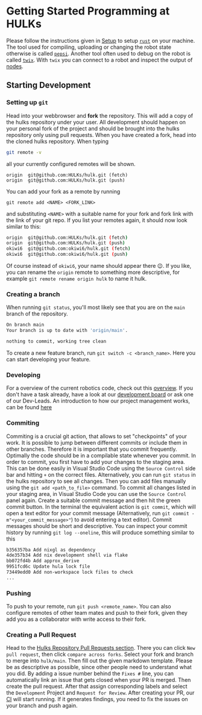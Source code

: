 # Getting Started Programming at HULKs

Please follow the instructions given in [Setup](../setup/overview.md) to setup [`rust`](../setup/main_setup.md) on your machine.
The tool used for compiling, uploading or changing the robot state otherwise is called [`pepsi`](../tooling/pepsi.md).
Another tool often used to debug on the robot is called [`twix`](../tooling/twix.md). With `twix` you can connect to a robot and inspect the output of [nodes](../framework/nodes.md).
## Starting Development
### Setting up `git`
Head into your webbrowser and **fork** the repository. This will add a copy of the hulks repository under your user. All development should happen on your personal fork of the project and should be brought into the hulks repository only using pull requests.
When you have created a fork, head into the cloned hulks repository. When typing
```bash
git remote -v
```
all your currently configured remotes will be shown.
```
origin	git@github.com:HULKs/hulk.git (fetch)
origin	git@github.com:HULKs/hulk.git (push)
```
You can add your fork as a remote by running 
```
git remote add <NAME> <FORK_LINK>
```
and substituting `<NAME>` with a suitable name for your fork and fork link with the link of your git repo.
If you list your remotes again, it should now look similar to this:
```bash
origin	git@github.com:HULKs/hulk.git (fetch)
origin	git@github.com:HULKs/hulk.git (push)
okiwi6	git@github.com:okiwi6/hulk.git (fetch)
okiwi6	git@github.com:okiwi6/hulk.git (push)
```
Of course instead of `okiwi6`, your name should appear there 😉.
If you like, you can rename the `origin` remote to something more descriptive, for example `git remote rename origin hulk` to name it hulk.

### Creating a branch
When running `git status`, you'll most likely see that you are on the `main` branch of the repository.
```bash
On branch main
Your branch is up to date with 'origin/main'.

nothing to commit, working tree clean
```
To create a new feature branch, run `git switch -c <branch_name>`.
Here you can start developing your feature.

### Developing
For a overview of the current robotics code, check out this [overview](../robotics/overview.md). If you don't have a task already, have a look at our [development board](https://github.com/orgs/HULKs/projects/2) or ask one of our Dev-Leads.
An introduction to how our project management works, can be found [here](./development.md)

### Commiting
Commiting is a crucial git action, that allows to set "checkpoints" of your work. It is possible to jump between different commits or include them in other branches. Therefore it is important that you commit frequently. Optimally the code should be in a compilable state whenever you commit.
In order to commit, you first have to add your changes to the staging area. This can be done easily in Visual Studio Code using the `Source Control` side bar and hitting `+` on the correct files. Alternatively, you can run `git status` in the hulks repository to see all changes. Then you can add files manually using the `git add <path_to_file>` command. To commit all changes listed in your staging area, in Visual Studio Code you can use the `Source Control` panel again. Create a suitable commit message and then hit the green commit button. In the terminal the equivalent action is `git commit`, which will open a text editor for your commit message (Alternatively, run `git commit -m"<your_commit_message>"`) to avoid entering a text editor). Commit messages should be short and descriptive.
You can inspect your commit history by running `git log --oneline`, this will produce something similar to this
```bash
b356357ba Add nixgl as dependency
4de357b34 Add nix development shell via flake
bb072fd4b Add approx_derive
9951fcd6c Update hula lock file
73449edd0 Add non-workspace lock files to check
...
```

### Pushing
To push to your remote, run `git push <remote_name>`. You can also configure remotes of other team mates and push to their fork, given they add you as a collaborator with write access to their fork.

### Creating a Pull Request
Head to the [Hulks Repository Pull Requests section](https://github.com/HULKs/hulk/pulls). There you can click `New pull request`, then click `compare across forks`.
Select your fork and branch to merge into `hulk/main`.
Then fill out the given markdown template. Please be as descriptive as possible, since other people need to understand what you did. By adding a issue number behind the `Fixes #` line, you can automatically link an issue that gets closed when your PR is merged.
Then create the pull request.
After that assign corresponding labels and select the `Development` Project and `Request for Review`.
After creating your PR, our [CI]() will start running. If it generates findings, you need to fix the issues on your branch and push again.